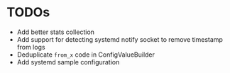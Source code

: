 # TODOs

* Add better stats collection
* Add support for detecting systemd notify socket to remove timestamp from logs
* Deduplicate `from_x` code in ConfigValueBuilder
* Add systemd sample configuration
